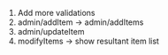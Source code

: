 1. Add more validations
2. admin/addItem -> admin/addItems
3. admin/updateItem
4. modifyItems -> show resultant item list